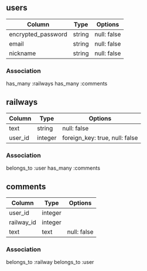 ## users

| Column             | Type       | Options          |
| ------------------ | ---------- | ---------------- |
| encrypted_password | string     | null: false      |
| email              | string     | null: false      |
| nickname           | string     | null: false      |

### Association
has_many :railways
has_many :comments


## railways

| Column             | Type       | Options                              |
| ------------------ | ---------- | ------------------------------------ |
| text               | string     | null: false                          |
| user_id            | integer    | foreign_key: true, null: false       |

### Association
belongs_to :user
has_many :comments

## comments

| Column             | Type       | Options           |
| ------------------ | ---------- | ----------------- |
| user_id            | integer    |                   |
| railway_id         | integer    |                   |
| text               | text       | null: false       |

### Association
belongs_to :railway
belongs_to :user